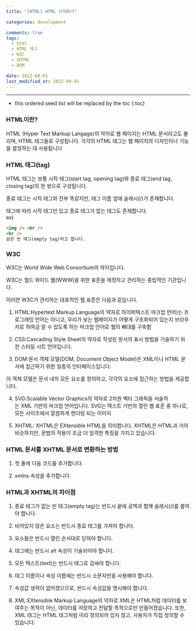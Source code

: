 ```yaml
---
title: "[HTML] HTML 시작하기"

categories: development

comments: true
tags:
  - html
  - HTML 태그
  - W3C
  - XHTML
  - DOM

date: 2022-09-01
last_modified_at: 2022-09-01
---
```


---

<!-- prettier-ignore -->
* this ordered seed list will be replaced by the toc 
{:toc}

### HTML이란?

HTML (Hyper Text Markup Langage)의 약자로 웹 페이지는 HTML 문서라고도 불리며, HTML 태그들로 구성됩니다. 각각의 HTML 태그는 웹 페이지의 디자인이나 기능을 결정하는 데 사용됩니다

### HTML 태그(tag)

HTML 태그는 보통 시작 태그(start tag, opening tag)와 종료 태그(end tag, closing tag)의 한 쌍으로 구성됩니다.

종료 태그는 시작 태그와 전부 똑같지만, 태그 이름 앞에 슬래시(/)가 존재합니다.

태그에 따라 시작 태그만 있고 종료 태그가 없는 태그도 존재합니다.  
ex)

```html
<img /> <br />
<hr />
같은 빈 태그(empty tag)라고 합니다.
```

### W3C

W3C는 World Wide Web Consortium의 약자입니다.

W3C는 월드 와이드 웹(WWW)을 위한 표준을 제정하고 관리하는 중립적인 기관입니다.

이러한 W3C가 관리하는 대표적인 웹 표준은 다음과 같습니다.

1. HTML:Hypertext Markup Language의 약자로 하이퍼텍스트 마크업 언어)는 프로그래밍 언어는 아니고, 우리가 보는 웹페이지가 어떻게 구조화되어 있는지 브라우저로 하여금 알 수 있도록 하는 마크업 언어로 웹의 뼈대를 구축함

2. CSS:Cascading Style Sheet의 약자로 작성된 문서의 표시 방법을 기술하기 위한 스타일 시트 언어입니다.

3. DOM:문서 객체 모델(DOM, Document Object Model)은 XML이나 HTML 문서에 접근하기 위한 일종의 인터페이스입니다.

이 객체 모델은 문서 내의 모든 요소를 정의하고, 각각의 요소에 접근하는 방법을 제공합니다.

4. SVG:Scalable Vector Graphics의 약자로 2차원 벡터 그래픽을 서술하는 XML 기반의 마크업 언어입니다. SVG는 텍스트 기반의 열린 웹 표준 중 하나로, 모든 사이즈에서 깔끔하게 렌더링 되는 이미지

5. XHTML: XHTML은 EXtensible HTML을 의미합니다. XHTML은 HTML과 거의 비슷하지만, 문법의 적용이 조금 더 엄격한 특징을 가지고 있습니다.

### HTML 문서를 XHTML 문서로 변환하는 방법

1. 첫 줄에 다음 코드를 추가합니다.

<!DOCTYPE html PUBLIC "-//W3C//DTD XHTML 1.0 Transitional//EN"

"[http://www.w3.org/TR/xhtml1/DTD/xhtml1-transitional.dtd](http://www.w3.org/TR/xhtml1/DTD/xhtml1-transitional.dtd)">

2. xmlns 속성을 추가합니다.

### HTML과 XHTML의 차이점

1. 종료 태그가 없는 빈 태그(empty tag)는 반드시 끝에 공백과 함께 슬래시(/)를 붙여야 합니다.

2. 비어있지 않은 요소는 반드시 종료 태그를 가져야 합니다.

3. 요소들은 반드시 열린 순서대로 닫혀야 합니다.

4. <img>태그에는 반드시 alt 속성이 기술되어야 합니다.

5. 모든 텍스트(text)는 반드시 태그로 감싸야 합니다.

6. 태그 이름이나 속성 이름에는 반드시 소문자만을 사용해야 합니다.

7. 속성값 생략이 없어졌으므로, 반드시 속성값을 명시해야 합니다.

8. XML:EXtensible Markup Language의 약자로 XML은 HTML처럼 데이터를 보여주는 목적이 아닌, 데이터를 저장하고 전달할 목적으로만 만들어졌습니다. 또한, XML 태그는 HTML 태그처럼 미리 정의되어 있지 않고, 사용자가 직접 정의할 수 있습니다.
